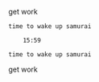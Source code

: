 get work

    time to wake up samurai
       
        15:59
    
    time to wake up samurai
    
get work
